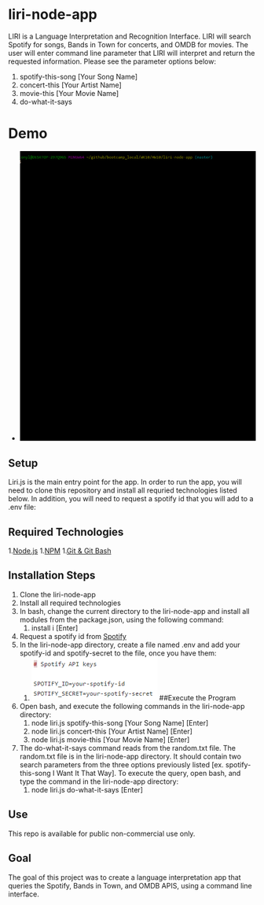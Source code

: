 # liri-node-app
LIRI is a Language Interpretation and Recognition Interface.  LIRI will search Spotify for songs, Bands in Town for concerts, and OMDB for movies.  The user will enter command line parameter that LIRI will interpret and return the requested information.  Please see the parameter options below:
1. spotify-this-song [Your Song Name]
1. concert-this [Your Artist Name]
1. movie-this [Your Movie Name] 
1. do-what-it-says
# Demo
* ![Liri Demo](./images/liri_demo.gif)
## Setup
Liri.js is the main entry point for the app.  In order to run the app, you will need to clone this repository and install all requried technologies listed below.  In addition, you will need to request a spotify id that you will add to a .env file:
## Required Technologies
1.[Node.js](https://nodejs.org/en/)
1.[NPM](https://www.npmjs.com/get-npm)
1.[Git & Git Bash](https://git-scm.com/downloads)
## Installation Steps
1. Clone the liri-node-app
1. Install all required technologies
1. In bash, change the current directory to the liri-node-app and install all modules from the package.json, using the following command:
    1. install i [Enter]
1. Request a spotify id from [Spotify](https://developer.spotify.com/my-applications/#!/)
1. In the liri-node-app directory, create a file named .env and add your spotify-id and spotify-secret to the file, once 
you have them:
    1. ![.env file](./images/dotenv_file.png)
##Execute the Program
1. Open bash, and execute the following commands in the liri-node-app directory:
    1. node liri.js spotify-this-song [Your Song Name] [Enter]
    1. node liri.js concert-this [Your Artist Name] [Enter]
    1. node liri.js movie-this [Your Movie Name] [Enter]
2. The do-what-it-says command reads from the random.txt file.  The random.txt file is in the liri-node-app directory.  It should contain two search parameters from the three options previously listed [ex. spotify-this-song I Want It That Way].  To execute the query, open bash, and type the command in the liri-node-app directory:
    1. node liri.js do-what-it-says [Enter]
## Use
This repo is available for public non-commercial use only.
## Goal
The goal of this project was to create a language interpretation app that queries the Spotify, Bands in Town, and OMDB APIS, using a command line interface.  
